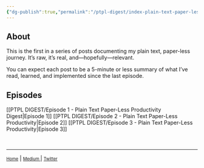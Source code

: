 ```yaml
---
{"dg-publish":true,"permalink":"/ptpl-digest/index-plain-text-paper-less-productivity-digest/","dgHomeLink":true,"dgPassFrontmatter":false}
---
```



## About
This is the first in a series of posts documenting my plain text, paper-less journey. It’s raw, it’s real, and—hopefully—relevant.

You can expect each post to be a 5-minute or less summary of what I’ve read, learned, and implemented since the last episode.

## Episodes
[[PTPL DIGEST/Episode 1 - Plain Text Paper-Less Productivity Digest|Episode 1]]
[[PTPL DIGEST/Episode 2 - Plain Text Paper-Less Productivity|Episode 2]]
[[PTPL DIGEST/Episode 3 - Plain Text Paper-Less Productivity|Episode 3]]

<br>

---
<a href="https://plaintextpaper-less.netlify.app" style="font-size: .8em">Home</a> | <a href="https://medium.com/@miscellaneplans/about" style="font-size: .8em">Medium </a> | <a href="https://twitter.com/miscellaneplans" style="font-size:.8em">Twitter</a>
